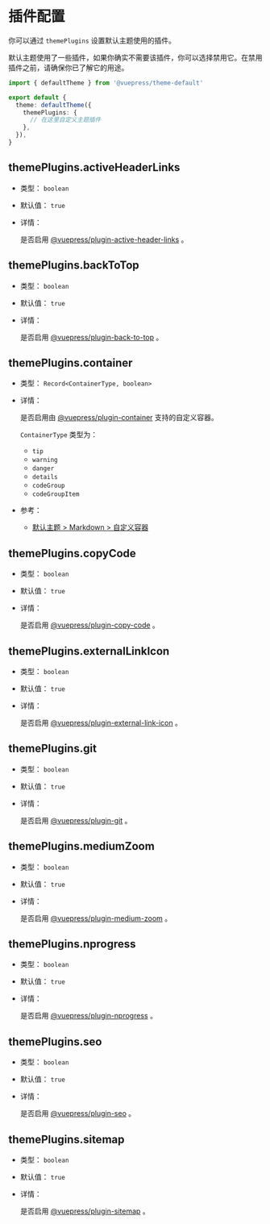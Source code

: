 # 插件配置

你可以通过 `themePlugins` 设置默认主题使用的插件。

默认主题使用了一些插件，如果你确实不需要该插件，你可以选择禁用它。在禁用插件之前，请确保你已了解它的用途。

```ts
import { defaultTheme } from '@vuepress/theme-default'

export default {
  theme: defaultTheme({
    themePlugins: {
      // 在这里自定义主题插件
    },
  }),
}
```

## themePlugins.activeHeaderLinks

- 类型： `boolean`

- 默认值： `true`

- 详情：

  是否启用 [@vuepress/plugin-active-header-links](../../plugins/active-header-links.md) 。

## themePlugins.backToTop

- 类型： `boolean`

- 默认值： `true`

- 详情：

  是否启用 [@vuepress/plugin-back-to-top](../../plugins/back-to-top.md) 。

## themePlugins.container

- 类型： `Record<ContainerType, boolean>`

- 详情：

  是否启用由 [@vuepress/plugin-container](../../plugins/container.md) 支持的自定义容器。

  `ContainerType` 类型为：

  - `tip`
  - `warning`
  - `danger`
  - `details`
  - `codeGroup`
  - `codeGroupItem`

- 参考：
  - [默认主题 > Markdown > 自定义容器](./markdown.md#自定义容器)

## themePlugins.copyCode

- 类型： `boolean`

- 默认值： `true`

- 详情：

  是否启用 [@vuepress/plugin-copy-code](../../plugins/copy-code.md) 。

## themePlugins.externalLinkIcon

- 类型： `boolean`

- 默认值： `true`

- 详情：

  是否启用 [@vuepress/plugin-external-link-icon](../../plugins/external-link-icon.md) 。

## themePlugins.git

- 类型： `boolean`

- 默认值： `true`

- 详情：

  是否启用 [@vuepress/plugin-git](../../plugins/git.md) 。

## themePlugins.mediumZoom

- 类型： `boolean`

- 默认值： `true`

- 详情：

  是否启用 [@vuepress/plugin-medium-zoom](../../plugins/medium-zoom.md) 。

## themePlugins.nprogress

- 类型： `boolean`

- 默认值： `true`

- 详情：

  是否启用 [@vuepress/plugin-nprogress](../../plugins/nprogress.md) 。

## themePlugins.seo

- 类型： `boolean`

- 默认值： `true`

- 详情：

  是否启用 [@vuepress/plugin-seo](../../plugins/seo/README.md) 。

## themePlugins.sitemap

- 类型： `boolean`

- 默认值： `true`

- 详情：

  是否启用 [@vuepress/plugin-sitemap](../../plugins/sitemap/README.md) 。
